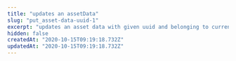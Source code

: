 ```yaml
---
title: "updates an assetData"
slug: "put_asset-data-uuid-1"
excerpt: "updates an asset data with given uuid and belonging to current principal"
hidden: false
createdAt: "2020-10-15T09:19:18.732Z"
updatedAt: "2020-10-15T09:19:18.732Z"
---
```

